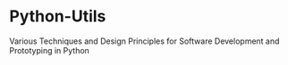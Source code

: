 # Python-Utils
Various Techniques and Design Principles for Software Development and Prototyping in Python
